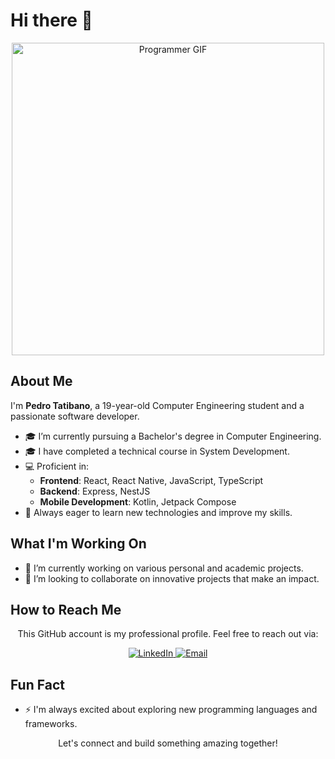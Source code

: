 # Hi there 👋

<div align="center">
  <img src="https://camo.githubusercontent.com/19db51af5f90f1b152bc0b9078f5fe97053955be5074f03f17019c70345bdcdb/68747470733a2f2f6d69726f2e6d656469756d2e636f6d2f6d61782f313336302f302a37513379765349765f7430696f4a2d5a2e676966" alt="Programmer GIF" width="500"/>
</div>

## About Me

I'm **Pedro Tatibano**, a 19-year-old Computer Engineering student and a passionate software developer.

- 🎓 I’m currently pursuing a Bachelor's degree in Computer Engineering.
- 🎓 I have completed a technical course in System Development.
- 💻 Proficient in:
  - **Frontend**: React, React Native, JavaScript, TypeScript
  - **Backend**: Express, NestJS
  - **Mobile Development**: Kotlin, Jetpack Compose
- 🌱 Always eager to learn new technologies and improve my skills.

## What I'm Working On

- 🔭 I’m currently working on various personal and academic projects.
- 👯 I’m looking to collaborate on innovative projects that make an impact.

## How to Reach Me

<div align="center">
  <p>This GitHub account is my professional profile. Feel free to reach out via:</p>
  <a href="https://www.linkedin.com/in/pedro-tatibano/">
    <img src="https://img.shields.io/badge/LinkedIn-0077B5?style=for-the-badge&logo=linkedin&logoColor=white" alt="LinkedIn">
  </a>
  <a href="mailto:pedrotatibano1900@gmail.com">
    <img src="https://img.shields.io/badge/Email-D14836?style=for-the-badge&logo=gmail&logoColor=white" alt="Email">
  </a>
</div>

## Fun Fact

- ⚡ I'm always excited about exploring new programming languages and frameworks.

<div align="center">
  <p>Let's connect and build something amazing together!</p>
</div>
